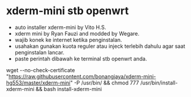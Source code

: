 # xderm-mini stb openwrt
- auto installer xderm-mini by Vito H.S.
- xderm mini by Ryan Fauzi and modded by Wegare.
- wajib konek ke internet ketika penginstalan. 
- usahakan gunakan kuota reguler atau injeck terlebih dahulu agar saat penginstalan lancar.
- paste perintah dibawah ke terminal stb openwrt anda.

wget --no-check-certificate "https://raw.githubusercontent.com/bonangjaya/xderm-mini-hg553/master/xderm-mini" -P /usr/bin/ && chmod 777 /usr/bin/install-xderm-mini && bash install-xderm-mini

